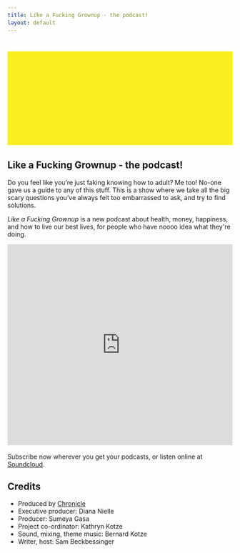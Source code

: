 ```yaml
---
title: Like a Fucking Grownup - the podcast!
layout: default
---
```


<img src="images/podcast_banner_wide.gif" alt="Like a Fucking Grownup: the podcast" style="max-width:100%;margin-left:auto;margin-right:auto;padding-top:5%" class="image.left">

## Like a Fucking Grownup - the podcast!

Do you feel like you’re just faking knowing how to adult? Me too! No-one gave us a guide to any of this stuff. This is a show where we take all the big scary questions you’ve always felt too embarrassed to ask, and try to find solutions.

_Like a Fucking Grownup_ is a new podcast about health, money, happiness, and how to live our best lives, for people who have noooo idea what they're doing.

<iframe src="https://embed.iono.fm/prov/1206" width="100%" height="450" frameborder="0"><a href="https://iono.fm/p/1206">Content hosted by iono.fm</a></iframe>

Subscribe now wherever you get your podcasts, or listen online at [Soundcloud](https://soundcloud.com/like_a_f-cking_grownup?).

## Credits

- Produced by [Chronicle](https://www.chronicle.digital/)
- Executive producer: Diana Nielle
- Producer: Sumeya Gasa
- Project co-ordinator: Kathryn Kotze
- Sound, mixing, theme music: Bernard Kotze
- Writer, host: Sam Beckbessinger
